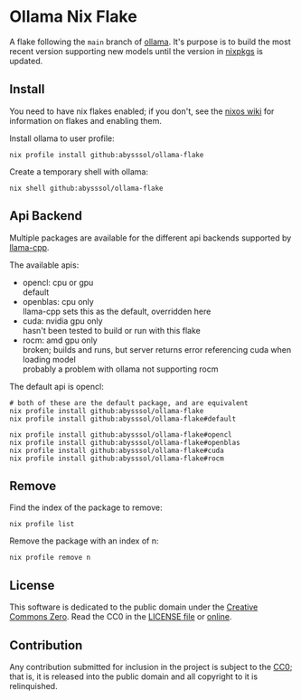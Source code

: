 # Ollama Nix Flake

A flake following the `main` branch of [ollama](https://github.com/jmorganca/ollama).
It's purpose is to build the most recent version supporting new models
until the version in [nixpkgs](https://github.com/nixos/nixpkgs) is updated.

## Install

You need to have nix flakes enabled;
if you don't, see the [nixos wiki](https://nixos.wiki/wiki/Flakes)
for information on flakes and enabling them.

Install ollama to user profile:
``` shell
nix profile install github:abysssol/ollama-flake
```

Create a temporary shell with ollama:
``` shell
nix shell github:abysssol/ollama-flake
```

## Api Backend

Multiple packages are available for the different api backends supported by
[llama-cpp](https://github.com/ggerganov/llama.cpp).

The available apis:
- opencl: cpu or gpu  
  default
- openblas: cpu only  
  llama-cpp sets this as the default, overridden here
- cuda: nvidia gpu only  
  hasn't been tested to build or run with this flake
- rocm: amd gpu only  
  broken; builds and runs, but server returns error referencing cuda when loading model  
  probably a problem with ollama not supporting rocm

The default api is opencl:
``` shell
# both of these are the default package, and are equivalent
nix profile install github:abysssol/ollama-flake
nix profile install github:abysssol/ollama-flake#default
```

``` shell
nix profile install github:abysssol/ollama-flake#opencl
nix profile install github:abysssol/ollama-flake#openblas
nix profile install github:abysssol/ollama-flake#cuda
nix profile install github:abysssol/ollama-flake#rocm
```

## Remove

Find the index of the package to remove:
``` shell
nix profile list
```

Remove the package with an index of n:
``` shell
nix profile remove n
```

## License

This software is dedicated to the public domain under the [Creative Commons Zero](
https://creativecommons.org/publicdomain/zero/1.0/).
Read the CC0 in the [LICENSE file](./LICENSE) or [online](
https://creativecommons.org/publicdomain/zero/1.0/legalcode).


## Contribution

Any contribution submitted for inclusion in the project is subject to the [CC0](./LICENSE);
that is, it is released into the public domain and all copyright to it is relinquished.
